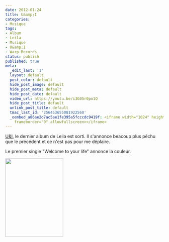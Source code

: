 ```yaml
---
date: 2012-01-24
title: U&amp;I
categories:
- Musique
tags:
- Album
- Leila
- Musique
- U&amp;I
- Warp Records
status: publish
published: true
meta:
  _edit_last: '1'
  layout: default
  post_color: default
  hide_post_image: default
  hide_post_meta: default
  hide_post_date: default
  video_url: https://youtu.be/i3G05r0po1Q
  hide_post_title: default
  unlink_post_title: default
  tmac_last_id: '256453655081922560'
  _oembed_a86ae2d7ac5ae1fe395a5fcccdc9419f: <iframe width="1024" height="576" src="https://www.youtube.com/embed/i3G05r0po1Q?fs=1&feature=oembed"
    frameborder="0" allowfullscreen></iframe>
---
```

<a title="Lien vers la présentation de l'album sur le site de Warp Records" href="https://warp.net/records/releases/leila/u-and-i">U&amp;I</a>, le dernier album de Leila est sorti. Il s'annonce beacoup plus pêchu que le précédent et ce n'est pas pour me déplaire.<!--more-->

Le premier single "Welcome to your life" annonce la couleur.

<a href="https://dlgjp9x71cipk.cloudfront.net/2012/01/MadsPerch_MG_1404_lowres_480.jpg"><img class="alignnone size-medium wp-image-5324" title="Leila" src="https://dlgjp9x71cipk.cloudfront.net/2012/01/MadsPerch_MG_1404_lowres_480-184x250.jpg" alt="" width="184" height="250" /></a>
